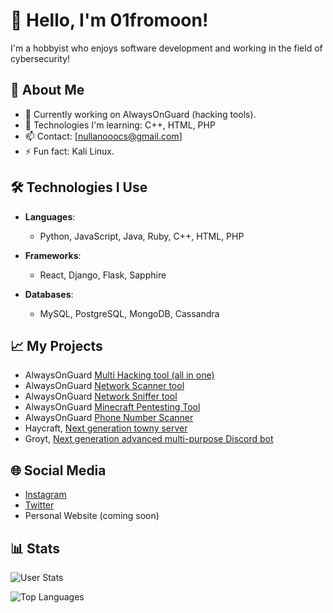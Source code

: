 # 👋 Hello, I'm 01fromoon!

I'm a hobbyist who enjoys software development and working in the field of cybersecurity!

## 🚀 About Me

- 🔭 Currently working on AlwaysOnGuard (hacking tools).
- 🌱 Technologies I'm learning: C++, HTML, PHP
- 📫 Contact: [nullanooocs@gmail.com]
- ⚡ Fun fact: Kali Linux.

## 🛠️ Technologies I Use

- **Languages**: 
  - Python, JavaScript, Java, Ruby, C++, HTML, PHP
  
- **Frameworks**: 
  - React, Django, Flask, Sapphire
  
- **Databases**: 
  - MySQL, PostgreSQL, MongoDB, Cassandra

## 📈 My Projects

- AlwaysOnGuard [Multi Hacking tool (all in one)](https://github.com/01fromoon/alwaysonguard-multi-hacking)
- AlwaysOnGuard [Network Scanner tool](https://github.com/01fromoon/alwaysonguard-network-scanner)
- AlwaysOnGuard [Network Sniffer tool](https://github.com/01fromoon/alwaysonguard-sniffer)
- AlwaysOnGuard [Minecraft Pentesting Tool](https://github.com/01fromoon/alwaysonguard-mctool)
- AlwaysOnGuard [Phone Number Scanner](https://github.com/01fromoon/alwaysonguard-phonescanner)
- Haycraft, [Next generation towny server](www.haycraft.net)
- Groyt, [Next generation advanced multi-purpose Discord bot](https://discord.gg/T5jswCss)

## 🌐 Social Media

- [Instagram](https://www.instagram.com/barisaydn666/)
- [Twitter](https://x.com/nullanooo)
- Personal Website (coming soon)

## 📊 Stats

![User Stats](https://github-readme-stats.vercel.app/api?username=01fromoon&show_icons=true&theme=radical)

![Top Languages](https://github-readme-stats.vercel.app/api/top-langs/?username=01fromoon&layout=compact&theme=radical)

